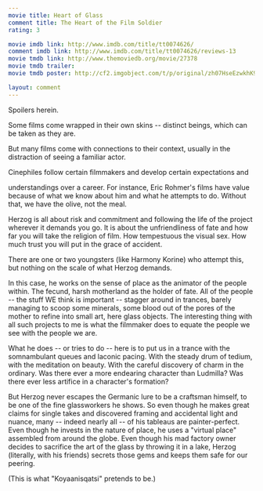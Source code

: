 ```yaml
---
movie title: Heart of Glass
comment title: The Heart of the Film Soldier
rating: 3

movie imdb link: http://www.imdb.com/title/tt0074626/
comment imdb link: http://www.imdb.com/title/tt0074626/reviews-13
movie tmdb link: http://www.themoviedb.org/movie/27378
movie tmdb trailer: 
movie tmdb poster: http://cf2.imgobject.com/t/p/original/zh07HseEzwkhK9dZ6S9niOgPNmS.jpg

layout: comment
---
```


Spoilers herein.

Some films come wrapped in their own skins -- distinct beings, which can be taken as  they are.

But many films come with connections to their context, usually in the distraction of  seeing a familiar actor.

Cinephiles follow certain filmmakers and develop certain expectations and

understandings over a career. For instance, Eric Rohmer's films have value because of  what we know about him and what he attempts to do. Without that, we have the olive,  not the meal.

Herzog is all about risk and commitment and following the life of the project wherever it  demands you go. It is about the unfriendliness of fate and how far you will take the  religion of film. How tempestuous the visual sex. How much trust you will put in the  grace of accident.

There are one or two youngsters (like Harmony Korine) who attempt this, but nothing on  the scale of what Herzog demands. 

In this case, he works on the sense of place as the animator of the people within. The  fecund, harsh motherland as the holder of fate. All of the people -- the stuff WE think is  important -- stagger around in trances, barely managing to scoop some minerals, some  blood out of the pores of the mother to refine into small art, here glass objects. The  interesting thing with all such projects to me is what the filmmaker does to equate the  people we see with the people we are. 

What he does -- or tries to do -- here is to put us in a trance with the somnambulant  queues and laconic pacing. With the steady drum of tedium, with the meditation on  beauty. With the careful discovery of charm in the ordinary. Was there ever a more  endearing character than Ludmilla? Was there ever less artifice in a character's formation?

But Herzog never escapes the Germanic lure to be a craftsman himself, to be one of the  fine glassworkers he shows. So even though he makes great claims for single takes and  discovered framing and accidental light and nuance, many -- indeed nearly all -- of his  tableaus are painter-perfect. Even though he invests in the nature of place, he uses a  "virtual place" assembled from around the globe. Even though his mad factory owner  decides to sacrifice the art of the glass by throwing it in a lake, Herzog (literally, with his  friends) secrets those gems and keeps them safe for our peering.

(This is what "Koyaanisqatsi" pretends to be.)
